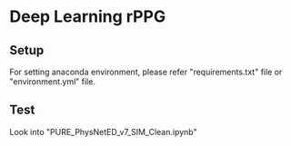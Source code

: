 # Deep Learning rPPG
## Setup
For setting anaconda environment, please refer "requirements.txt" file or "environment.yml" file.

## Test
Look into "PURE_PhysNetED_v7_SIM_Clean.ipynb"
